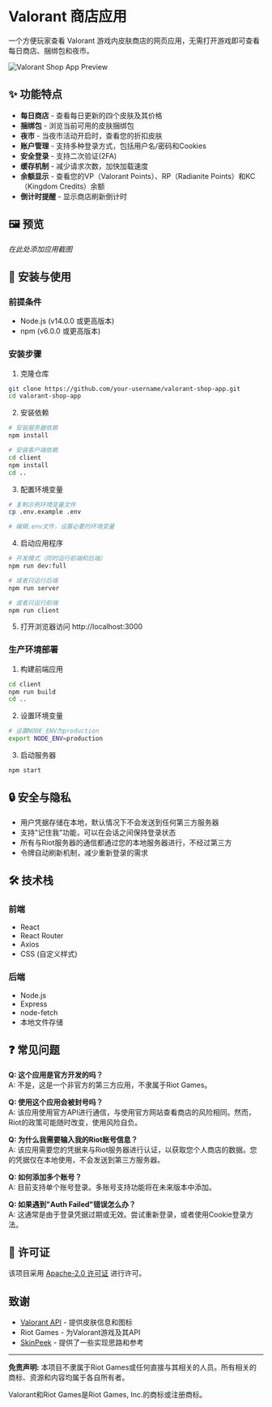 # Valorant 商店应用

一个方便玩家查看 Valorant 游戏内皮肤商店的网页应用，无需打开游戏即可查看每日商店、捆绑包和夜市。

![Valorant Shop App Preview](https://your-screenshot-url-here.png)

## ✨ 功能特点

- **每日商店** - 查看每日更新的四个皮肤及其价格
- **捆绑包** - 浏览当前可用的皮肤捆绑包
- **夜市** - 当夜市活动开启时，查看您的折扣皮肤
- **账户管理** - 支持多种登录方式，包括用户名/密码和Cookies
- **安全登录** - 支持二次验证(2FA)
- **缓存机制** - 减少请求次数，加快加载速度
- **余额显示** - 查看您的VP（Valorant Points）、RP（Radianite Points）和KC（Kingdom Credits）余额
- **倒计时提醒** - 显示商店刷新倒计时

## 🖼️ 预览

*在此处添加应用截图*

## 🚀 安装与使用

### 前提条件

- Node.js (v14.0.0 或更高版本)
- npm (v6.0.0 或更高版本)

### 安装步骤

1. 克隆仓库
```bash
git clone https://github.com/your-username/valorant-shop-app.git
cd valorant-shop-app
```

2. 安装依赖
```bash
# 安装服务器依赖
npm install

# 安装客户端依赖
cd client
npm install
cd ..
```

3. 配置环境变量
```bash
# 复制示例环境变量文件
cp .env.example .env

# 编辑.env文件，设置必要的环境变量
```

4. 启动应用程序
```bash
# 开发模式（同时运行前端和后端）
npm run dev:full

# 或者只运行后端
npm run server

# 或者只运行前端
npm run client
```

5. 打开浏览器访问 http://localhost:3000

### 生产环境部署

1. 构建前端应用
```bash
cd client
npm run build
cd ..
```

2. 设置环境变量
```bash
# 设置NODE_ENV为production
export NODE_ENV=production
```

3. 启动服务器
```bash
npm start
```

## 🔒 安全与隐私

- 用户凭据存储在本地，默认情况下不会发送到任何第三方服务器
- 支持"记住我"功能，可以在会话之间保持登录状态
- 所有与Riot服务器的通信都通过您的本地服务器进行，不经过第三方
- 令牌自动刷新机制，减少重新登录的需求

## 🛠️ 技术栈

### 前端
- React
- React Router
- Axios
- CSS (自定义样式)

### 后端
- Node.js
- Express
- node-fetch
- 本地文件存储

## ❓ 常见问题

**Q: 这个应用是官方开发的吗？**  
A: 不是，这是一个非官方的第三方应用，不隶属于Riot Games。

**Q: 使用这个应用会被封号吗？**  
A: 该应用使用官方API进行通信，与使用官方网站查看商店的风险相同。然而，Riot的政策可能随时改变，使用风险自负。

**Q: 为什么我需要输入我的Riot账号信息？**  
A: 该应用需要您的凭据来与Riot服务器进行认证，以获取您个人商店的数据。您的凭据仅在本地使用，不会发送到第三方服务器。

**Q: 如何添加多个账号？**  
A: 目前支持单个账号登录。多账号支持功能将在未来版本中添加。

**Q: 如果遇到"Auth Failed"错误怎么办？**  
A: 这通常是由于登录凭据过期或无效。尝试重新登录，或者使用Cookie登录方法。

## 📝 许可证

该项目采用 [Apache-2.0 许可证](LICENSE) 进行许可。

## 致谢

- [Valorant API](https://valorant-api.com/) - 提供皮肤信息和图标
- Riot Games - 为Valorant游戏及其API
- [SkinPeek](https://github.com/giorgi-o/SkinPeek) - 提供了一些实现思路和参考

---

**免责声明:** 本项目不隶属于Riot Games或任何直接与其相关的人员。所有相关的商标、资源和内容均属于各自所有者。

Valorant和Riot Games是Riot Games, Inc.的商标或注册商标。
